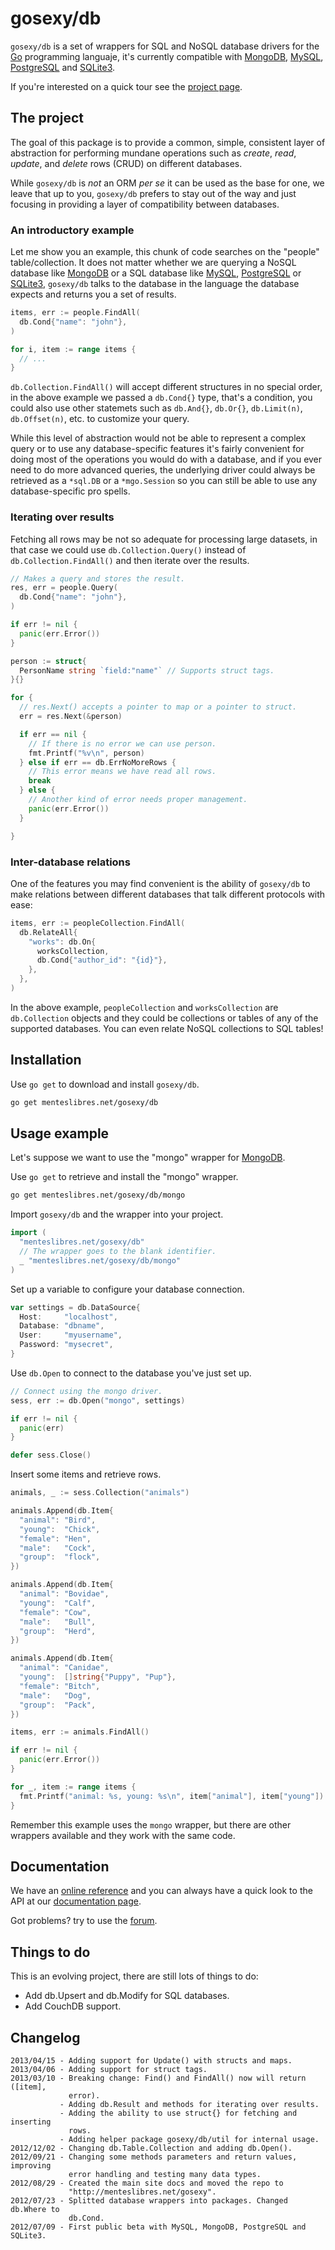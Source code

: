 # gosexy/db

`gosexy/db` is a set of wrappers for SQL and NoSQL database drivers for the
[Go][7] programming languaje, it's currently compatible with [MongoDB][1],
[MySQL][2], [PostgreSQL][3] and [SQLite3][4].

If you're interested on a quick tour see the [project page][8].

## The project

The goal of this package is to provide a common, simple, consistent layer of
abstraction for performing mundane operations such as *create*, *read*,
*update*, and *delete* rows (CRUD) on different databases.

While `gosexy/db` is *not* an ORM *per se* it can be used as the base for one,
we leave that up to you, `gosexy/db` prefers to stay out of the way and just
focusing in providing a layer of compatibility between databases.

### An introductory example

Let me show you an example, this chunk of code searches on the "people"
table/collection. It does not matter whether we are querying a NoSQL database
like [MongoDB][1] or a SQL database like [MySQL][2], [PostgreSQL][3] or
[SQLite3][4], `gosexy/db` talks to the database in the language the database
expects and returns you a set of results.

```go
items, err := people.FindAll(
  db.Cond{"name": "john"},
)

for i, item := range items {
  // ...
}
```

`db.Collection.FindAll()` will accept different structures in no special order,
in the above example we passed a `db.Cond{}` type, that's a condition, you could
also use other statemets such as `db.And{}`, `db.Or{}`, `db.Limit(n)`,
`db.Offset(n)`, etc. to customize your query.

While this level of abstraction would not be able to represent a complex query
or to use any database-specific features it's fairly convenient for doing most
of the operations you would do with a database, and if you ever need to do more
advanced queries, the underlying driver could always be retrieved as a `*sql.DB`
or a `*mgo.Session` so you can still be able to use any database-specific
pro spells.

### Iterating over results

Fetching all rows may be not so adequate for processing large datasets, in that
case we could use `db.Collection.Query()` instead of `db.Collection.FindAll()`
and then iterate over the results.

```go
// Makes a query and stores the result.
res, err = people.Query(
  db.Cond{"name": "john"},
)

if err != nil {
  panic(err.Error())
}

person := struct{
  PersonName string `field:"name"` // Supports struct tags.
}{}

for {
  // res.Next() accepts a pointer to map or a pointer to struct.
  err = res.Next(&person)

  if err == nil {
    // If there is no error we can use person.
    fmt.Printf("%v\n", person)
  } else if err == db.ErrNoMoreRows {
    // This error means we have read all rows.
    break
  } else {
    // Another kind of error needs proper management.
    panic(err.Error())
  }

}
```

### Inter-database relations

One of the features you may find convenient is the ability of `gosexy/db` to
make relations between different databases that talk different protocols with
ease:

```go
items, err := peopleCollection.FindAll(
  db.RelateAll{
    "works": db.On{
      worksCollection,
      db.Cond{"author_id": "{id}"},
    },
  },
)
```

In the above example, `peopleCollection` and `worksCollection` are
`db.Collection` objects and they could be collections or tables of any of the
supported databases. You can even relate NoSQL collections to SQL tables!

## Installation

Use `go get` to download and install `gosexy/db`.

```sh
go get menteslibres.net/gosexy/db
```

## Usage example

Let's suppose we want to use the "mongo" wrapper for [MongoDB][1].

Use `go get` to retrieve and install the "mongo" wrapper.

```sh
go get menteslibres.net/gosexy/db/mongo
```

Import `gosexy/db` and the wrapper into your project.

```go
import (
  "menteslibres.net/gosexy/db"
  // The wrapper goes to the blank identifier.
  _ "menteslibres.net/gosexy/db/mongo"
)
```

Set up a variable to configure your database connection.

```go
var settings = db.DataSource{
  Host:     "localhost",
  Database: "dbname",
  User:     "myusername",
  Password: "mysecret",
}
```

Use `db.Open` to connect to the database you've just set up.

```go
// Connect using the mongo driver.
sess, err := db.Open("mongo", settings)

if err != nil {
  panic(err)
}

defer sess.Close()
```

Insert some items and retrieve rows.

```go
animals, _ := sess.Collection("animals")

animals.Append(db.Item{
  "animal": "Bird",
  "young":  "Chick",
  "female": "Hen",
  "male":   "Cock",
  "group":  "flock",
})

animals.Append(db.Item{
  "animal": "Bovidae",
  "young":  "Calf",
  "female": "Cow",
  "male":   "Bull",
  "group":  "Herd",
})

animals.Append(db.Item{
  "animal": "Canidae",
  "young":  []string{"Puppy", "Pup"},
  "female": "Bitch",
  "male":   "Dog",
  "group":  "Pack",
})

items, err := animals.FindAll()

if err != nil {
  panic(err.Error())
}

for _, item := range items {
  fmt.Printf("animal: %s, young: %s\n", item["animal"], item["young"])
}
```

Remember this example uses the `mongo` wrapper, but there are other wrappers
available and they work with the same code.

## Documentation

We have an [online reference][8] and you can always have a quick look to the
API at our [documentation page][5].

Got problems? try to use the
[forum](https://groups.google.com/forum/?fromgroups=#!forum/gosexy).

## Things to do

This is an evolving project, there are still lots of things to do:

* Add db.Upsert and db.Modify for SQL databases.
* Add CouchDB support.

## Changelog
    2013/04/15 - Adding support for Update() with structs and maps.
    2013/04/06 - Adding support for struct tags.
    2013/03/10 - Breaking change: Find() and FindAll() now will return ([item],
                 error).
               - Adding db.Result and methods for iterating over results.
               - Adding the ability to use struct{} for fetching and inserting
                 rows.
               - Adding helper package gosexy/db/util for internal usage.
    2012/12/02 - Changing db.Table.Collection and adding db.Open().
    2012/09/21 - Changing some methods parameters and return values, improving
                 error handling and testing many data types.
    2012/08/29 - Created the main site docs and moved the repo to
                 "http://menteslibres.net/gosexy".
    2012/07/23 - Splitted database wrappers into packages. Changed db.Where to
                 db.Cond.
    2012/07/09 - First public beta with MySQL, MongoDB, PostgreSQL and SQLite3.

[1]: http://mongodb.org
[2]: http://mysql.com
[3]: http://postgresql.org
[4]: http://sqlite.com
[5]: http://godoc.org/menteslibres.net/gosexy/db
[6]: https://menteslibres.net/xiam
[7]: http://www.golang.org
[8]: https://menteslibres.net/gosexy/db

